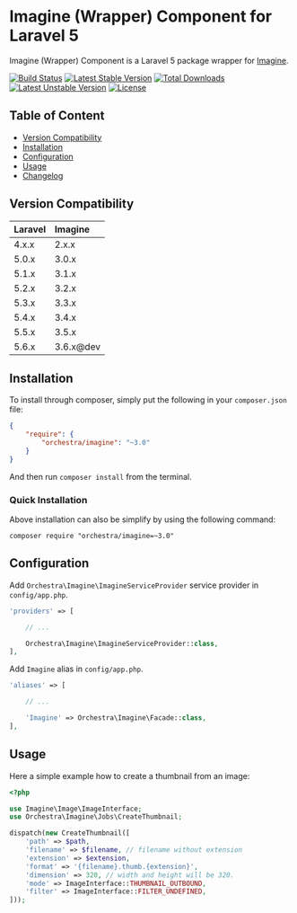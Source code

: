 Imagine (Wrapper) Component for Laravel 5
==============

Imagine (Wrapper) Component is a Laravel 5 package wrapper for [Imagine](https://github.com/avalanche123/Imagine).

[![Build Status](https://travis-ci.org/orchestral/imagine.svg?branch=3.6)](https://travis-ci.org/orchestral/imagine)
[![Latest Stable Version](https://poser.pugx.org/orchestra/imagine/v/stable)](https://packagist.org/packages/orchestra/imagine)
[![Total Downloads](https://poser.pugx.org/orchestra/imagine/downloads)](https://packagist.org/packages/orchestra/imagine)
[![Latest Unstable Version](https://poser.pugx.org/orchestra/imagine/v/unstable)](//packagist.org/packages/orchestra/imagine)
[![License](https://poser.pugx.org/orchestra/imagine/license)](https://packagist.org/packages/orchestra/imagine)

## Table of Content

* [Version Compatibility](#version-compatibility)
* [Installation](#installation)
* [Configuration](#configuration)
* [Usage](#usage)
* [Changelog](https://github.com/orchestral/imagine/releases)

## Version Compatibility

Laravel    | Imagine
:----------|:----------
 4.x.x     | 2.x.x
 5.0.x     | 3.0.x
 5.1.x     | 3.1.x
 5.2.x     | 3.2.x
 5.3.x     | 3.3.x
 5.4.x     | 3.4.x
 5.5.x     | 3.5.x
 5.6.x     | 3.6.x@dev

## Installation

To install through composer, simply put the following in your `composer.json` file:

```json
{
    "require": {
        "orchestra/imagine": "~3.0"
    }
}
```

And then run `composer install` from the terminal.

### Quick Installation

Above installation can also be simplify by using the following command:

    composer require "orchestra/imagine=~3.0"

## Configuration

Add `Orchestra\Imagine\ImagineServiceProvider` service provider in `config/app.php`.

```php
'providers' => [

    // ...

    Orchestra\Imagine\ImagineServiceProvider::class,
],
```

Add `Imagine` alias in `config/app.php`.

```php
'aliases' => [

    // ...

    'Imagine' => Orchestra\Imagine\Facade::class,
],
```

## Usage

Here a simple example how to create a thumbnail from an image:

```php
<?php

use Imagine\Image\ImageInterface;
use Orchestra\Imagine\Jobs\CreateThumbnail;

dispatch(new CreateThumbnail([
    'path' => $path,
    'filename' => $filename, // filename without extension
    'extension' => $extension,
    'format' => '{filename}.thumb.{extension}',
    'dimension' => 320, // width and height will be 320.
    'mode' => ImageInterface::THUMBNAIL_OUTBOUND,
    'filter' => ImageInterface::FILTER_UNDEFINED,
]));
```
